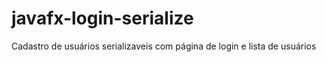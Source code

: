 # javafx-login-serialize 

Cadastro de usuários serializaveis com página de login e lista de usuários
